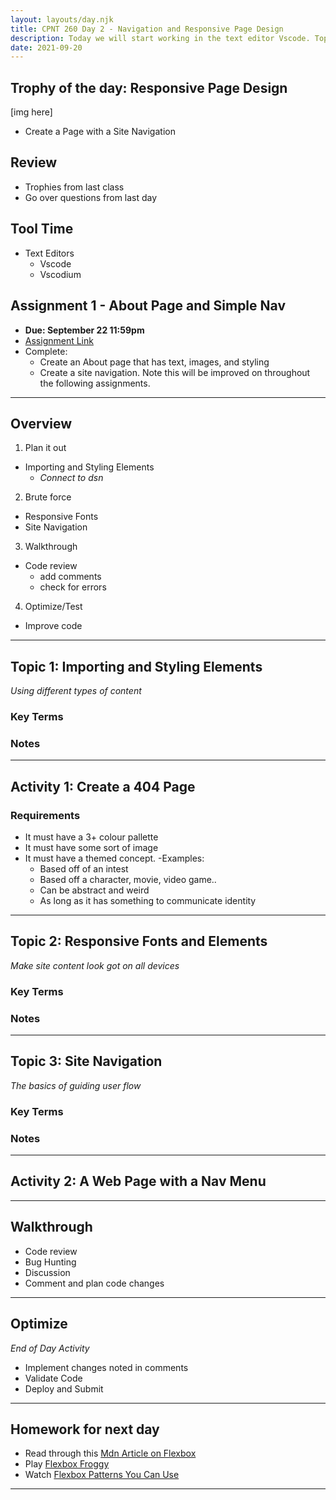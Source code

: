 ```yaml
---
layout: layouts/day.njk
title: CPNT 260 Day 2 - Navigation and Responsive Page Design
description: Today we will start working in the text editor Vscode. Topics include creating page navigation, using colour, typography, and white space.
date: 2021-09-20
---
```


## Trophy of the day: Responsive Page Design
[img here]
- Create a Page with a Site Navigation

## Review
- Trophies from last class
- Go over questions from last day

## Tool Time
- Text Editors
  - Vscode
  - Vscodium

## Assignment 1 - About Page and Simple Nav
- **Due: September 22 11:59pm**
- [Assignment Link]()
- Complete:
  - Create an About page that has text, images, and styling
  - Create a site navigation. Note this will be improved on throughout the following assignments.

---
## Overview
1. Plan it out
  - Importing and Styling Elements
    - _Connect to dsn_
2. Brute force
  - Responsive Fonts
  - Site Navigation
3. Walkthrough
  - Code review
    - add comments
    - check for errors
4. Optimize/Test
  - Improve code

---
## Topic 1: Importing and Styling Elements
_Using different types of content_

### Key Terms

### Notes

---
## Activity 1: Create a 404 Page

### Requirements
- It must have a 3+ colour pallette
- It must have some sort of image
- It must have a themed concept. 
  -Examples:
    - Based off of an intest
    - Based off a character, movie, video game..
    - Can be abstract and weird
    - As long as it has something to communicate identity

---
## Topic 2: Responsive Fonts and Elements
_Make site content look got on all devices_

### Key Terms

### Notes

---
## Topic 3: Site Navigation
_The basics of guiding user flow_

### Key Terms

### Notes

---
## Activity 2: A Web Page with a Nav Menu

---
## Walkthrough
- Code review
- Bug Hunting
- Discussion
- Comment and plan code changes

---
## Optimize
_End of Day Activity_
- Implement changes noted in comments
- Validate Code
- Deploy and Submit

---
## Homework for next day
- Read through this [Mdn Article on Flexbox](https://developer.mozilla.org/en-US/docs/Learn/CSS/CSS_layout/Flexbox)
- Play [Flexbox Froggy](https://flexboxfroggy.com/)
- Watch [Flexbox Patterns You Can Use](https://www.youtube.com/watch?v=vQAvjof1oe4)

---